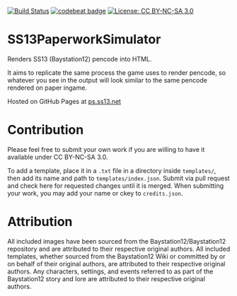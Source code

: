 [![Build Status](https://travis-ci.org/Dibasic/SS13PaperworkSimulator.svg?branch=master)](https://travis-ci.org/Dibasic/SS13PaperworkSimulator)
[![codebeat badge](https://codebeat.co/badges/84dbf211-3be0-4d21-a76a-3b340dade910)](https://codebeat.co/projects/github-com-dibasic-ss13paperworksimulator-master)
[![License: CC BY-NC-SA 3.0](https://img.shields.io/badge/license-CC%20BY--NC--SA%203.0-blue.svg)](https://creativecommons.org/licenses/by-nc-sa/3.0/legalcode)

# SS13PaperworkSimulator
Renders SS13 (Baystation12) pencode into HTML.

It aims to replicate the same process the game uses to render pencode, so whatever you see in the output will look similar to the same pencode rendered on paper ingame.

Hosted on GitHub Pages at [ps.ss13.net](http://ps.ss13.net/)  

# Contribution
Please feel free to submit your own work if you are willing to have it available under CC BY-NC-SA 3.0.

To add a template, place it in a `.txt` file in a directory inside `templates/`, then add its name and path to `templates/index.json`. Submit via pull request and check here for requested changes until it is merged. When submitting your work, you may add your name or ckey to `credits.json`.

# Attribution
All included images have been sourced from the Baystation12/Baystation12 repository and are attributed to their respective original authors. All included templates, whether sourced from the Baystation12 Wiki or committed by or on behalf of their original authors, are attributed to their respective original authors. Any characters, settings, and events referred to as part of the Baystation12 story and lore are attributed to their respective original authors.
